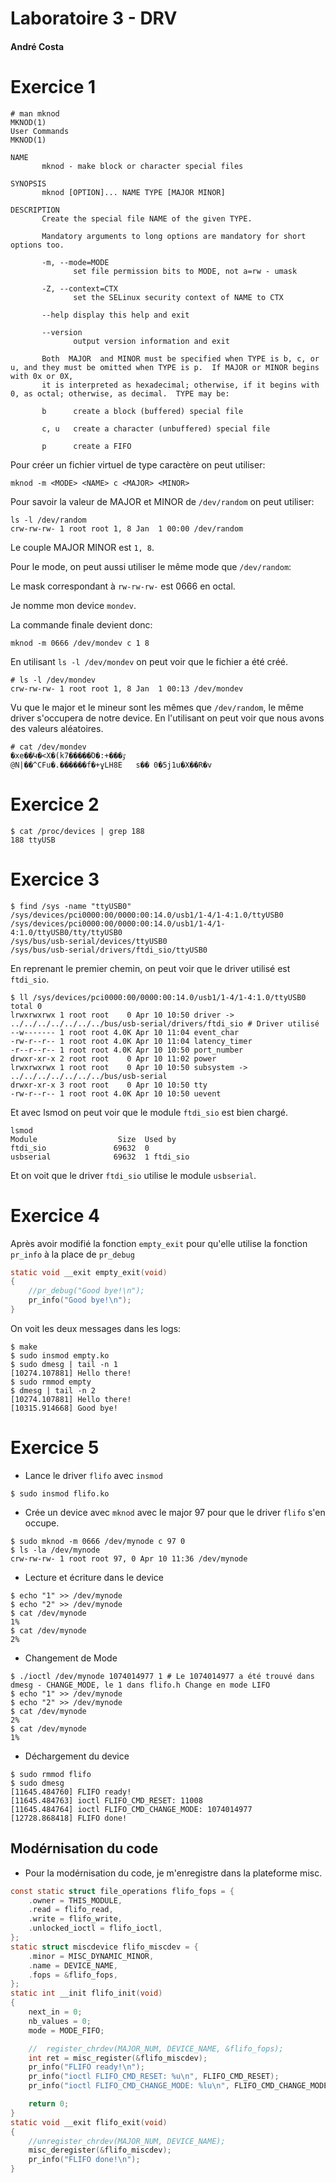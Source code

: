 # Laboratoire 3 - DRV

#### André Costa

# Exercice 1

```shell
# man mknod
MKNOD(1)                                                               User Commands                                                              MKNOD(1)

NAME
       mknod - make block or character special files

SYNOPSIS
       mknod [OPTION]... NAME TYPE [MAJOR MINOR]

DESCRIPTION
       Create the special file NAME of the given TYPE.

       Mandatory arguments to long options are mandatory for short options too.

       -m, --mode=MODE
              set file permission bits to MODE, not a=rw - umask

       -Z, --context=CTX
              set the SELinux security context of NAME to CTX

       --help display this help and exit

       --version
              output version information and exit

       Both  MAJOR  and MINOR must be specified when TYPE is b, c, or u, and they must be omitted when TYPE is p.  If MAJOR or MINOR begins with 0x or 0X,
       it is interpreted as hexadecimal; otherwise, if it begins with 0, as octal; otherwise, as decimal.  TYPE may be:

       b      create a block (buffered) special file

       c, u   create a character (unbuffered) special file

       p      create a FIFO

```

Pour créer un fichier virtuel de type caractère on peut utiliser:

```shell
mknod -m <MODE> <NAME> c <MAJOR> <MINOR>
```

Pour savoir la valeur de MAJOR et MINOR de `/dev/random` on peut utiliser:

```shell
ls -l /dev/random
crw-rw-rw- 1 root root 1, 8 Jan  1 00:00 /dev/random
```

Le couple MAJOR MINOR est `1, 8`.

Pour le mode, on peut aussi utiliser le même mode que `/dev/random`:

Le mask correspondant à `rw-rw-rw-` est 0666 en octal.

Je nomme mon device `mondev`.

La commande finale devient donc:

```shell
mknod -m 0666 /dev/mondev c 1 8
```

En utilisant `ls -l /dev/mondev` on peut voir que le fichier a été créé.

```shell
# ls -l /dev/mondev
crw-rw-rw- 1 root root 1, 8 Jan  1 00:13 /dev/mondev
```

Vu que le major et le mineur sont les mêmes que `/dev/random`, le même driver s'occupera de notre device.
En l'utilisant on peut voir que nous avons des valeurs aléatoires.

```shell
# cat /dev/mondev
�xe��Կ�<X�(k7�����֒O�:+���ٷ
@N|��^CFu�.������f�+ұLH8E	s�� 0�5j1u�X��R�v
```

# Exercice 2

```shell
$ cat /proc/devices | grep 188
188 ttyUSB
```

# Exercice 3

```shell
$ find /sys -name "ttyUSB0"
/sys/devices/pci0000:00/0000:00:14.0/usb1/1-4/1-4:1.0/ttyUSB0
/sys/devices/pci0000:00/0000:00:14.0/usb1/1-4/1-4:1.0/ttyUSB0/tty/ttyUSB0
/sys/bus/usb-serial/devices/ttyUSB0
/sys/bus/usb-serial/drivers/ftdi_sio/ttyUSB0
```

En reprenant le premier chemin, on peut voir que le driver utilisé est `ftdi_sio`.

```shell
$ ll /sys/devices/pci0000:00/0000:00:14.0/usb1/1-4/1-4:1.0/ttyUSB0
total 0
lrwxrwxrwx 1 root root    0 Apr 10 10:50 driver -> ../../../../../../../bus/usb-serial/drivers/ftdi_sio # Driver utilisé
--w------- 1 root root 4.0K Apr 10 11:04 event_char
-rw-r--r-- 1 root root 4.0K Apr 10 11:04 latency_timer
-r--r--r-- 1 root root 4.0K Apr 10 10:50 port_number
drwxr-xr-x 2 root root    0 Apr 10 11:02 power
lrwxrwxrwx 1 root root    0 Apr 10 10:50 subsystem -> ../../../../../../../bus/usb-serial
drwxr-xr-x 3 root root    0 Apr 10 10:50 tty
-rw-r--r-- 1 root root 4.0K Apr 10 10:50 uevent
```

Et avec lsmod on peut voir que le module `ftdi_sio` est bien chargé.

```shell
lsmod
Module                  Size  Used by
ftdi_sio               69632  0
usbserial              69632  1 ftdi_sio
```

Et on voit que le driver `ftdi_sio` utilise le module `usbserial`.

# Exercice 4

Après avoir modifié la fonction `empty_exit` pour qu'elle utilise la fonction `pr_info` à la place de `pr_debug`

```c
static void __exit empty_exit(void)
{
    //pr_debug("Good bye!\n");
	pr_info("Good bye!\n");
}
```

On voit les deux messages dans les logs:

```shell
$ make
$ sudo insmod empty.ko
$ sudo dmesg | tail -n 1
[10274.107881] Hello there!
$ sudo rmmod empty
$ dmesg | tail -n 2
[10274.107881] Hello there!
[10315.914668] Good bye!
```

# Exercice 5

- Lance le driver `flifo` avec `insmod`

```shell
$ sudo insmod flifo.ko
```

- Crée un device avec `mknod` avec le major 97 pour que le driver `flifo` s'en occupe.

```shell
$ sudo mknod -m 0666 /dev/mynode c 97 0
$ ls -la /dev/mynode
crw-rw-rw- 1 root root 97, 0 Apr 10 11:36 /dev/mynode
```

- Lecture et écriture dans le device

```shell
$ echo "1" >> /dev/mynode
$ echo "2" >> /dev/mynode
$ cat /dev/mynode
1%
$ cat /dev/mynode
2%
```

- Changement de Mode

```shell
$ ./ioctl /dev/mynode 1074014977 1 # Le 1074014977 a été trouvé dans dmesg - CHANGE_MODE, le 1 dans flifo.h Change en mode LIFO
$ echo "1" >> /dev/mynode
$ echo "2" >> /dev/mynode
$ cat /dev/mynode
2%
$ cat /dev/mynode
1%
```

- Déchargement du device

```shell
$ sudo rmmod flifo
$ sudo dmesg
[11645.484760] FLIFO ready!
[11645.484763] ioctl FLIFO_CMD_RESET: 11008
[11645.484764] ioctl FLIFO_CMD_CHANGE_MODE: 1074014977
[12728.868418] FLIFO done!
```

## Modérnisation du code

- Pour la modérnisation du code, je m'enregistre dans la plateforme misc.

```c
const static struct file_operations flifo_fops = {
	.owner = THIS_MODULE,
	.read = flifo_read,
	.write = flifo_write,
	.unlocked_ioctl = flifo_ioctl,
};
static struct miscdevice flifo_miscdev = {
	.minor = MISC_DYNAMIC_MINOR,
	.name = DEVICE_NAME,
	.fops = &flifo_fops,
};
static int __init flifo_init(void)
{
	next_in = 0;
	nb_values = 0;
	mode = MODE_FIFO;

	//	register_chrdev(MAJOR_NUM, DEVICE_NAME, &flifo_fops);
	int ret = misc_register(&flifo_miscdev);
	pr_info("FLIFO ready!\n");
	pr_info("ioctl FLIFO_CMD_RESET: %u\n", FLIFO_CMD_RESET);
	pr_info("ioctl FLIFO_CMD_CHANGE_MODE: %lu\n", FLIFO_CMD_CHANGE_MODE);

	return 0;
}
static void __exit flifo_exit(void)
{
	//unregister_chrdev(MAJOR_NUM, DEVICE_NAME);
	misc_deregister(&flifo_miscdev);
	pr_info("FLIFO done!\n");
}
```
